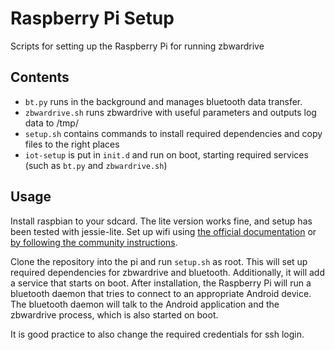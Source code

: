# Raspberry Pi Setup

Scripts for setting up the Raspberry Pi for running zbwardrive

## Contents

* `bt.py` runs in the background and manages bluetooth data transfer.
* `zbwardrive.sh` runs zbwardrive with useful parameters and outputs log data to /tmp/
* `setup.sh` contains commands to install required dependencies and copy files to the right places
* `iot-setup` is put in `init.d` and run on boot, starting required services (such as `bt.py` and `zbwardrive.sh`)

## Usage

Install raspbian to your sdcard. The lite version works fine, and setup
has been tested with jessie-lite. Set up wifi using
[the official documentation](https://www.raspberrypi.org/documentation/configuration/wireless/wireless-cli.md)
or [by following the community instructions](http://raspberrypi.stackexchange.com/a/37921/51668).

Clone the repository into the pi and run `setup.sh` as root. This will set up
required dependencies for zbwardrive and bluetooth. Additionally, it will add a
service that starts on boot. After installation, the Raspberry Pi will run a
bluetooth daemon that tries to connect to an appropriate Android device. The
bluetooth daemon will talk to the Android application and the zbwardrive
process, which is also started on boot.

It is good practice to also change the required credentials for ssh login.
